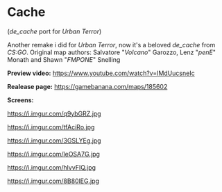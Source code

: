 # Cache
(*de_cache* port for *Urban Terror*)

Another remake i did for *Urban Terror*, now it's a beloved *de_cache* from *CS:GO*.
Original map authors: Salvatore "*Volcano*" Garozzo, Lenz "*penE*" Monath and Shawn "*FMPONE*" Snelling

**Preview video:** https://www.youtube.com/watch?v=IMdUucsneIc

**Realease page:** https://gamebanana.com/maps/185602

**Screens:**

https://i.imgur.com/q9ybGRZ.jpg

https://i.imgur.com/tfAciRo.jpg

https://i.imgur.com/3GSLYEg.jpg

https://i.imgur.com/leOSA7G.jpg

https://i.imgur.com/hlvvFIQ.jpg

https://i.imgur.com/8B80lEG.jpg
